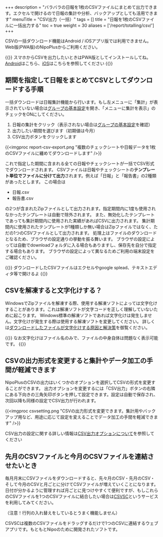 +++
description = "バラバラの日報を1枚のCSVファイルにまとめて出力できます。エクセルで開けるので日報の集計や分析、バックアップとしても活用できます"
menuTitle = "CSV出力（一括）"
tags = []
title = "日報を1枚のCSVファイルに一括出力する"
toc = true
weight = 30
aliases = ['/report/totalling/csv/']
+++

CSVの一括ダウンロード機能はAndroid / iOSアプリ版では利用できません。Web版(PWA版)のNipoPlusからご利用ください。

{{<alice pos="right" icon="phone">}}
スマホからCSVを出力したいときはPWA版としてインストールしてね。[Android](/system/android/)はこちら、[iOS](/system/ios/)はこちらを参照してください
{{</alice>}}

## 期間を指定して日報をまとめてCSVとしてダウンロードする手順

一括ダウンロードは日報集計機能から行います。もし左メニューに「集計」が表示されていない場合は[グループの基本設定](/org/groupsetting/make/)を開き、「メニューに集計を表示」のチェックをONにしてください。

1. 日報の集計をクリック（表示されない場合は[グループの基本設定](/org/groupsetting/make/)を確認）
1. 出力したい期間を選びます（初期値は今月）
1. CSV出力ボタンをクリックします

{{<imgproc report-csv-export.png "複数のチェックシートや日報データを1枚のCSVファイルに纏めてダウンロードします" />}}

これで指定した期間に含まれる全ての日報やチェックシートが一括でCSV形式でダウンロードされます。
CSVファイルは日報やチェックシートの**テンプレート単位でファイルに分けて出力**されます。例えば「日報」と「報告書」の2種類があったとします。
この場合は

- 日報.csv
- 報告書.csv

の2つが含まれたZipファイルとして出力されます。指定期間内に1度も使用されなかったテンプレートは自動で除外されます。
また、無効化したテンプレートであっても集計期間内に使用された実績があればCSVに出力されます。
集計期間内に使用されたテンプレートが1種類しか無い場合はZipファイルではなく、ただの1つのCSVファイルとして出力されます。
処理上はファイルのダウンロードとなるため、ブラウザの設定通りの挙動を振る舞います。
ブラウザの設定によっては自動でdownloadフォルダに入る場合もありますし、保存先を自分で指定する場合もあります。
ブラウザの設定によって異なるためご利用の端末設定をご確認ください。

{{<alice pos="right" icon="ok">}}
ダウンロードしたCSVファイルはエクセルやgoogle splead、テキストエディタ等で開けるよ
{{</alice>}}

## CSVを解凍すると文字化けする？

WindowsでZipファイルを解凍する際、使用する解凍ソフトによっては文字化けすることがあります。これは解凍ソフトが文字コードを正しく理解していないために起こります。
Windows標準の解凍ソフトであれば文字化けは発生しません。文字化けが発生する際は使用する解凍ソフトを変更してください。
詳しくは[ダウンロードしたファイルが文字化けする原因と解決策](/tech/mojibake/)を御覧ください。

{{<alice pos="right" icon="ok">}}
なお文字化けはファイル名のみで、ファイルの中身自体は問題なく表示可能です。
{{</alice>}}

## CSVの出力形式を変更すると集計やデータ加工の手間が軽減できます

NipoPlusのCSVの出力はいくつかのオプションを選択してCSVの形式を変更することができます。
出力オプションを変更するには「CSV出力」ボタンの右隣にある下向きの三角矢印ボタンを押して設定できます。設定は自動で保存され、次回以降も同様の設定でCSV出力が行われます。

{{<imgproc csvsetting.png "CSVの出力形式を変更できます。集計用やバックアップ用など、用途に応じて設定を変えることでデータ加工の手間を軽減できます" />}}

CSV出力の設定に関する詳しい情報は[CSV出力オプションについて](/report/analytics/csvoption/)を参照してください

## 先月のCSVファイルと今月のCSVファイルを連結させたいとき

毎月月末にCSVファイルをダウンロードすると、先々月のCSV・先月のCSV・そして今月のCSVと月ごとに分けてCSVファイルが増えていくことになります。
日付が分かるように管理すれば月ごとに見つけやすくて便利ですが、もしこれらのCSVファイルを1つのCSVファイルに結合したい場合は[CSVSC](/blog/csvsc/)というサービスを利用してみてください。

（注意！行列の入れ替えをしているとうまく機能しません）

CSVSCは複数のCSVファイルをドラッグするだけで1つのCSVに連結するウェブアプリです。もともとNipoのために開発されたソフトです。
